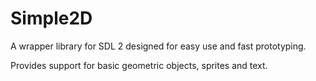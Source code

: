 # Simple2D
 A wrapper library for SDL 2 designed for easy use and fast prototyping.

 Provides support for basic geometric objects, sprites and text.
